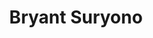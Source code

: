 ---
# Display name
title: Bryant Suryono

# Username (this should match the folder name)
authors:
  - bryant-suryono

# Is this the primary user of the site?
superuser: false

# Role/position
role: 学士（B4）

# D: 10, 9, 8, 7
# M: 6, 5, 4
# B: 3, 2, 1
weight: 2

# Organizations/Affiliations
organizations:
  - name: 静岡大学
    url: ''

# Short bio
bio: ''

interests: []

# education:
#   courses: []

# Social/Academic Networking
social: []

# Email for Gravatar
email: ''

# Highlight?
highlight_name: false

# User groups
user_groups:
  - 学士
  - メンバー
  - 学生
--- 